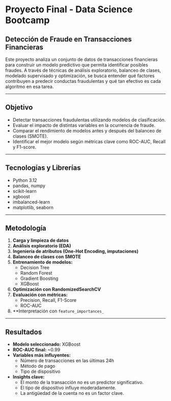 # Proyecto Final - Data Science Bootcamp
## Detección de Fraude en Transacciones Financieras

Este proyecto analiza un conjunto de datos de transacciones financieras para construir un modelo predictivo que permita identificar posibles fraudes. A través de técnicas de análisis exploratorio, balanceo de clases, modelado supervisado y optimización, se busca entender qué factores contribuyen a predecir conductas fraudulentas y qué tan efectivo es cada algoritmo en esa tarea.

---

## Objetivo

- Detectar transacciones fraudulentas utilizando modelos de clasificación.
- Evaluar el impacto de distintas variables en la ocurrencia de fraude.
- Comparar el rendimiento de modelos antes y después del balanceo de clases (SMOTE).
- Identificar el mejor modelo según métricas clave como ROC-AUC, Recall y F1-score.

---

## Tecnologías y Librerías

- Python 3.12
- pandas, numpy
- scikit-learn
- xgboost
- imbalanced-learn
- matplotlib, seaborn

---

## Metodología

1. **Carga y limpieza de datos**
2. **Análisis exploratorio (EDA)**
3. **Ingeniería de atributos (One-Hot Encoding, imputaciones)**
4. **Balanceo de clases con SMOTE**
5. **Entrenamiento de modelos:**
   - Decision Tree
   - Random Forest
   - Gradient Boosting
   - XGBoost
6. **Optimización con RandomizedSearchCV**
7. **Evaluación con métricas:**
   - Precision, Recall, F1-Score
   - ROC-AUC
8. **Interpretación con `feature_importances_`

---

## Resultados

- **Modelo seleccionado:** XGBoost
- **ROC-AUC final:** ~0.99
- **Variables más influyentes:**
  - Número de transacciones en las últimas 24h
  - Método de pago
  - Tipo de dispositivo
- **Insights clave:**
  - El monto de la transacción no es un predictor significativo.
  - El tipo de dispositivo influye moderadamente.
  - La antigüedad de la cuenta no es un factor clave.

